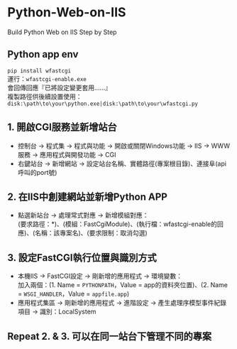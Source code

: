 # Python-Web-on-IIS
Build Python Web on IIS Step by Step

## Python app env
`pip install wfastcgi` <br>
運行：`wfastcgi-enable.exe` <br>
會回傳回應『已將設定變更套用......』 <br>
複製路徑供後續設置使用：`disk:\path\to\your\python.exe|disk:\path\to\your\wfastcgi.py`

## 1. 開啟CGI服務並新增站台
- 控制台 -> 程式集 -> 程式與功能 -> 開啟或關閉Windows功能 -> IIS -> WWW服務 -> 應用程式與開發功能 -> CGI <br>
- 右鍵站台 -> 新增網站 -> 設定站台名稱、實體路徑(專案根目錄)、連接阜(api呼叫的port號)

## 2. 在IIS中創建網站並新增Python APP
- 點選新站台 -> 處理常式對應 -> 新增模組對應： <br>
(要求路徑：*)、(模組：FastCgiModule)、(執行檔：wfastcgi-enable的回應)、(名稱：該專案名)、(要求限制：取消勾選)

## 3. 設定FastCGI執行位置與識別方式
- 本機IIS -> FastCGI設定 -> 剛新增的應用程式 -> 環境變數： <br>
  加入兩個：(1. Name = `PYTHONPATH`，Value = app的資料夾位置)、(2. Name = `WSGI_HANDLER`，Value = `appfile.app`)
- 應用程式集區 -> 剛新增的應用程式 -> 進階設定 -> 產生處理序模型事件紀錄項目 -> 識別：LocalSystem

## Repeat 2. & 3. 可以在同一站台下管理不同的專案
